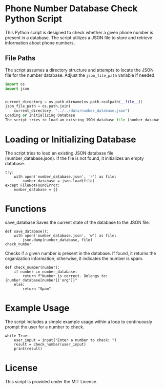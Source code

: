 # Phone Number Database Check Python Script

This Python script is designed to check whether a given phone number is present in a database. The script utilizes a JSON file to store and retrieve information about phone numbers.

## File Paths

The script assumes a directory structure and attempts to locate the JSON file for the number database. Adjust the `json_file_path` variable if needed.

```python
import os
import json


current_directory = os.path.dirname(os.path.realpath(__file__))
json_file_path = os.path.join(
    current_directory, "../../data/number_database.json")
Loading or Initializing Database
The script tries to load an existing JSON database file (number_database.json). If the file is not found, it initializes an empty database.
```
# Loading or Initializing Database
The script tries to load an existing JSON database file (number_database.json). If the file is not found, it initializes an empty database.
```
try:
    with open('number_database.json', 'r') as file:
        number_database = json.load(file)
except FileNotFoundError:
    number_database = {}
```
# Functions
save_database
Saves the current state of the database to the JSON file.

```
def save_database():
    with open('number_database.json', 'w') as file:
        json.dump(number_database, file)
check_number
```
Checks if a given number is present in the database. If found, it returns the organization information; otherwise, it indicates the number is spam.

```
def check_number(number):
    if number in number_database:
        return f"Number is correct. Belongs to: {number_database[number]['org']}"
    else:
        return "Spam"
```
# Example Usage

The script includes a simple example usage within a loop to continuously prompt the user for a number to check.

```
while True:
    user_input = input("Enter a number to check: ")
    result = check_number(user_input)
    print(result)
```
# License
This script is provided under the MIT License.
